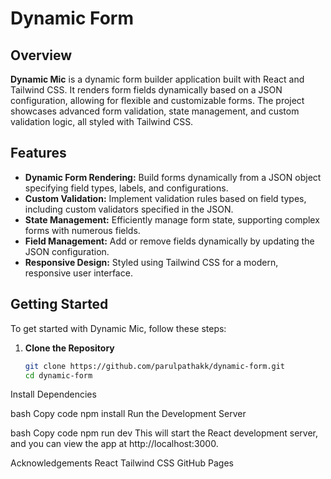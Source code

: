 # Dynamic Form

## Overview

**Dynamic Mic** is a dynamic form builder application built with React and Tailwind CSS. It renders form fields dynamically based on a JSON configuration, allowing for flexible and customizable forms. The project showcases advanced form validation, state management, and custom validation logic, all styled with Tailwind CSS.

## Features

- **Dynamic Form Rendering:** Build forms dynamically from a JSON object specifying field types, labels, and configurations.
- **Custom Validation:** Implement validation rules based on field types, including custom validators specified in the JSON.
- **State Management:** Efficiently manage form state, supporting complex forms with numerous fields.
- **Field Management:** Add or remove fields dynamically by updating the JSON configuration.
- **Responsive Design:** Styled using Tailwind CSS for a modern, responsive user interface.

## Getting Started

To get started with Dynamic Mic, follow these steps:

1. **Clone the Repository**
   ```bash
   git clone https://github.com/parulpathakk/dynamic-form.git
   cd dynamic-form
Install Dependencies

bash
Copy code
npm install
Run the Development Server

bash
Copy code
npm run dev
This will start the React development server, and you can view the app at http://localhost:3000.

Acknowledgements
React
Tailwind CSS
GitHub Pages
